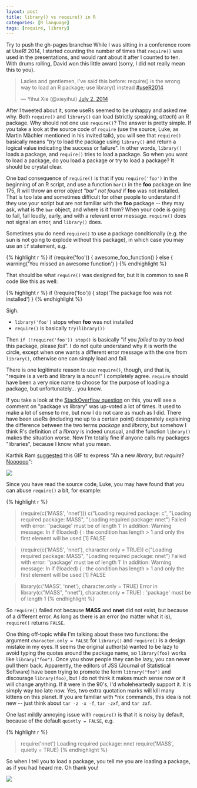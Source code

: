 ```yaml
---
layout: post
title: library() vs require() in R
categories: [R language]
tags: [require, library]
---
```


Try to push the gh-pages branchse
While I was sitting in a conference room at UseR! 2014, I started counting the number of times that `require()` was used in the presentations, and would rant about it after I counted to ten. With drums rolling, David won this little award (sorry, I did not really mean this to you).

<blockquote class="twitter-tweet" lang="en"><p>Ladies and gentlemen, I&#39;ve said this before: require() is the wrong way to load an R package; use library() instead <a href="https://twitter.com/hashtag/useR2014?src=hash">#useR2014</a></p>&mdash; Yihui Xie (@xieyihui) <a href="https://twitter.com/xieyihui/statuses/484476578416455680">July 2, 2014</a></blockquote>
<script async src="//platform.twitter.com/widgets.js" charset="utf-8"></script>

After I tweeted about it, some useRs seemed to be unhappy and asked me why. Both `require()` and `library()` can load (strictly speaking, _attach_) an R package. Why should not one use `require()`? The answer is pretty simple. If you take a look at the source code of `require` (use the source, Luke, as Martin Mächler mentioned in his invited talk), you will see that `require()` basically means "_try_ to load the package using `library()` and return a logical value indicating the success or failure". In other words, `library()` loads a package, and `require()` tries to load a package. So when you want to load a package, do you load a package or try to load a package? It should be crystal clear.

One bad consequence of `require()` is that if you `require('foo')` in the beginning of an R script, and use a function `bar()` in the **foo** package on line 175, R will throw an error _object "bar" not found_ if **foo** was not installed. That is too late and sometimes difficult for other people to understand if they use your script but are not familiar with the **foo** package -- they may ask, what is the `bar` object, and where is it from? When your code is going to fail, fail loudly, early, and with a relevant error message. `require()` does not signal an error, and `library()` does.

Sometimes you do need `require()` to use a package conditionally (e.g. the sun is not going to explode without this package), in which case you may use an `if` statement, e.g.

{% highlight r %}
if (require('foo')) {
  awesome_foo_function()
} else {
  warning('You missed an awesome function')
}
{% endhighlight %}

That should be what `require()` was designed for, but it is common to see R code like this as well:

{% highlight r %}
if (!require('foo')) {
  stop('The package foo was not installed')
}
{% endhighlight %}

Sigh.

- `library('foo')` stops when **foo** was not installed
- `require()` is basically `try(library())`

Then `if (!require('foo')) stop()` is basically "if you _failed_ to _try_ to _load_ this package, please _fail_". I do not quite understand why it is worth the circle, except when one wants a different error message with the one from `library()`, otherwise one can simply load and fail.

There is one legitimate reason to use `require()`, though, and that is, "require is a verb and library is a noun!" I completely agree. `require` should have been a very nice name to choose for the purpose of loading a package, but unfortunately... you know.

If you take a look at the [StackOverflow question](http://stackoverflow.com/q/5595512/559676) on this, you will see a comment on "package vs library" was up-voted a lot of times. It used to make a lot of sense to me, but now I do not care as much as I did. There have been useRs (including me up to a certain point) desperately explaining the difference between the two terms _package_ and _library_, but somehow I think R's definition of a _library_ is indeed unusual, and the function `library()` makes the situation worse. Now I'm totally fine if anyone calls my packages "libraries", because I know what you mean.

Karthik Ram [suggested](https://twitter.com/_inundata/status/493481266365607936) this GIF to express "Ah a new _library_, but _require_? [Noooooo](http://nooooooooooooooo.com)":

![](http://i.imgur.com/wygGyI1.gif)

Since you have read the source code, Luke, you may have found that you can abuse `require()` a bit, for example:

{% highlight r %}
> (require(c('MASS', 'nnet')))
c("Loading required package: c", "Loading required package: MASS",
  "Loading required package: nnet")
Failed with error:  ‘'package' must be of length 1’
In addition: Warning message:
In if (!loaded) { :
  the condition has length > 1 and only the first element will be used
[1] FALSE

> (require(c('MASS', 'nnet'), character.only = TRUE))
c("Loading required package: MASS", "Loading required package: nnet")
Failed with error:  ‘'package' must be of length 1’
In addition: Warning message:
In if (!loaded) { :
  the condition has length > 1 and only the first element will be used
[1] FALSE

> library(c('MASS', 'nnet'), character.only = TRUE)
Error in library(c("MASS", "nnet"), character.only = TRUE) : 
  'package' must be of length 1
{% endhighlight %}

So `require()` failed not because **MASS** and **nnet** did not exist, but because of a different error. As long as there is an error (no matter what it is), `require()` returns `FALSE`.

One thing off-topic while I'm talking about these two functions: the argument `character.only = FALSE` for `library()` and `require()` is a design mistake in my eyes. It seems the original author(s) wanted to be lazy to avoid typing the quotes around the package name, so `library(foo)` works like `library("foo")`. Once you show people they can be lazy, you can never pull them back. Apparently, the editors of JSS (Journal of Statistical Software) have been trying to promote the form `library("foo")` and discourage `library(foo)`, but I do not think it makes much sense now or it will change anything. If it were in the 90's, I'd wholeheartedly support it. It is simply way too late now. Yes, two extra quotation marks will kill many kittens on this planet. If you are familiar with *nix commands, this idea is not new -- just think about `tar -z -x -f`, `tar -zxf`, and `tar zxf`.

One last mildly annoying issue with `require()` is that it is noisy by default, because of the default `quietly = FALSE`, e.g.

{% highlight r %}
> require('nnet')
Loading required package: nnet
> require('MASS', quietly = TRUE)
{% endhighlight %}

So when I tell you to load a package, you tell me you are loading a package, as if you had heard me. Oh thank you!

![](http://i.imgur.com/4ojz1sG.gif)
